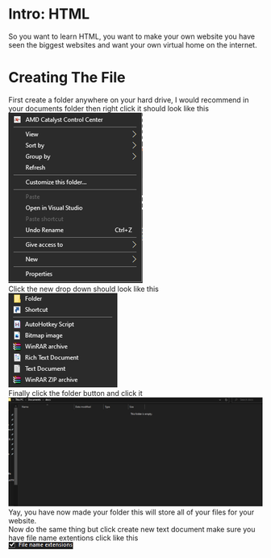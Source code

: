 # Intro: HTML
So you want to learn HTML, you want to make your own website you have seen the biggest websites and want your own virtual home on the internet.
# Creating The File
First create a folder anywhere on your hard drive, I would recommend in your documents folder then right click it should look like this
<br>
![New Folder](https://github.com/Vexify4/Docs/raw/main/images/image.png)
<br>
Click the new drop down should look like this 
<br>
![New Folder](https://github.com/Vexify4/Docs/raw/main/images/Screenshot%202021-10-26%20200944.png)
<br>
Finally click the folder button and click it
![New Folder](https://github.com/Vexify4/Docs/raw/main/images/Screenshot%202021-10-26%20201216.png)
Yay, you have now made your folder this will store all of your files for your website.
<br>
Now do the same thing but click create new text document make sure you have file name extentions click like this
<br>
![New File](https://github.com/Vexify4/Docs/raw/main/images/Screenshot%202021-10-26%20201954.png)

